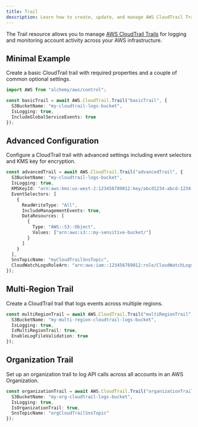 ```yaml
---
title: Trail
description: Learn how to create, update, and manage AWS CloudTrail Trails using Alchemy Cloud Control.
---
```



The Trail resource allows you to manage [AWS CloudTrail Trails](https://docs.aws.amazon.com/cloudtrail/latest/userguide/) for logging and monitoring account activity across your AWS infrastructure.

## Minimal Example

Create a basic CloudTrail trail with required properties and a couple of common optional settings.

```ts
import AWS from "alchemy/aws/control";

const basicTrail = await AWS.CloudTrail.Trail("basicTrail", {
  S3BucketName: "my-cloudtrail-logs-bucket",
  IsLogging: true,
  IncludeGlobalServiceEvents: true
});
```

## Advanced Configuration

Configure a CloudTrail trail with advanced settings including event selectors and KMS key for encryption.

```ts
const advancedTrail = await AWS.CloudTrail.Trail("advancedTrail", {
  S3BucketName: "my-cloudtrail-logs-bucket",
  IsLogging: true,
  KMSKeyId: "arn:aws:kms:us-west-2:123456789012:key/abcd1234-abcd-1234-abcd-1234abcd1234",
  EventSelectors: [
    {
      ReadWriteType: "All",
      IncludeManagementEvents: true,
      DataResources: [
        {
          Type: "AWS::S3::Object",
          Values: ["arn:aws:s3:::my-sensitive-bucket/"]
        }
      ]
    }
  ],
  SnsTopicName: "myCloudTrailSnsTopic",
  CloudWatchLogsRoleArn: "arn:aws:iam::123456789012:role/CloudWatchLogsRole"
});
```

## Multi-Region Trail

Create a CloudTrail trail that logs events across multiple regions.

```ts
const multiRegionTrail = await AWS.CloudTrail.Trail("multiRegionTrail", {
  S3BucketName: "my-multi-region-cloudtrail-logs-bucket",
  IsLogging: true,
  IsMultiRegionTrail: true,
  EnableLogFileValidation: true
});
```

## Organization Trail

Set up an organization trail to log API calls across all accounts in an AWS Organization.

```ts
const organizationTrail = await AWS.CloudTrail.Trail("organizationTrail", {
  S3BucketName: "my-org-cloudtrail-logs-bucket",
  IsLogging: true,
  IsOrganizationTrail: true,
  SnsTopicName: "orgCloudTrailSnsTopic"
});
```
